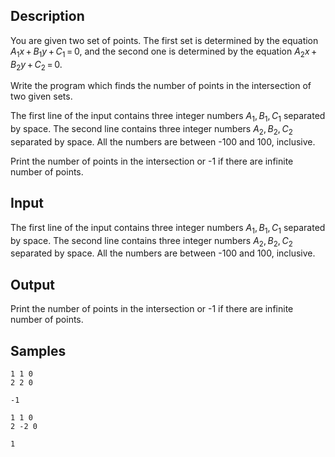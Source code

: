 ## Description

<div><p>You are given two set of points. The first set is determined by the equation <span class="tex-span"><i>A</i><sub class="lower-index">1</sub><i>x</i> + <i>B</i><sub class="lower-index">1</sub><i>y</i> + <i>C</i><sub class="lower-index">1</sub> = 0</span>, and the second one is determined by the equation <span class="tex-span"><i>A</i><sub class="lower-index">2</sub><i>x</i> + <i>B</i><sub class="lower-index">2</sub><i>y</i> + <i>C</i><sub class="lower-index">2</sub> = 0</span>.</p><p>Write the program which finds the number of points in the intersection of two given sets.</p></div><div class="input-specification"><p>The first line of the input contains three integer numbers <span class="tex-span"><i>A</i><sub class="lower-index">1</sub>, <i>B</i><sub class="lower-index">1</sub>, <i>C</i><sub class="lower-index">1</sub></span> separated by space. The second line contains three integer numbers <span class="tex-span"><i>A</i><sub class="lower-index">2</sub>, <i>B</i><sub class="lower-index">2</sub>, <i>C</i><sub class="lower-index">2</sub></span> separated by space. All the numbers are between -100 and 100, inclusive.</p></div><div class="output-specification"><p>Print the number of points in the intersection or <span class="tex-font-style-tt">-1</span> if there are infinite number of points.</p></div>


## Input

<p>The first line of the input contains three integer numbers <span class="tex-span"><i>A</i><sub class="lower-index">1</sub>, <i>B</i><sub class="lower-index">1</sub>, <i>C</i><sub class="lower-index">1</sub></span> separated by space. The second line contains three integer numbers <span class="tex-span"><i>A</i><sub class="lower-index">2</sub>, <i>B</i><sub class="lower-index">2</sub>, <i>C</i><sub class="lower-index">2</sub></span> separated by space. All the numbers are between -100 and 100, inclusive.</p>


## Output

<p>Print the number of points in the intersection or <span class="tex-font-style-tt">-1</span> if there are infinite number of points.</p>


## Samples

```input1
1 1 0
2 2 0

```

```output1
-1

```






```input2
1 1 0
2 -2 0

```

```output2
1

```



